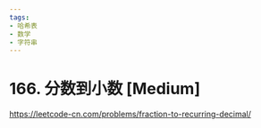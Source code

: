 ```yaml
---
tags:
- 哈希表
- 数学
- 字符串
---
```


# 166. 分数到小数 [Medium]

<https://leetcode-cn.com/problems/fraction-to-recurring-decimal/>
